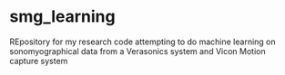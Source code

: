 # smg_learning
REpository for my research code attempting to do machine learning on sonomyographical data from a Verasonics system and Vicon Motion capture system
